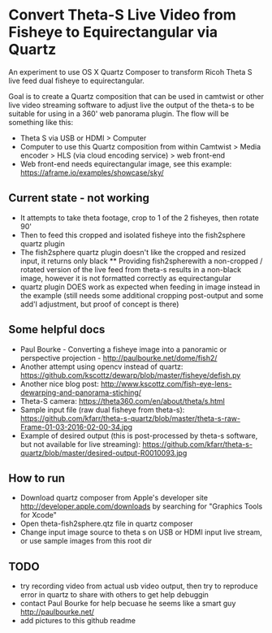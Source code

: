 # Convert Theta-S Live Video from Fisheye to Equirectangular via Quartz
An experiment to use OS X Quartz Composer to transform Ricoh Theta S live feed dual fisheye to equirectangular.

Goal is to create a Quartz composition that can be used in camtwist or other live video streaming software to adjust live the output of the theta-s to be suitable for using in a 360' web panorama plugin. The flow will be something like this:
* Theta S via USB or HDMI > Computer
* Computer to use this Quartz composition from within Camtwist > Media encoder > HLS (via cloud encoding service) > web front-end
* Web front-end needs equirectangular image, see this example: https://aframe.io/examples/showcase/sky/

## Current state - not working
* It attempts to take theta footage, crop to 1 of the 2 fisheyes, then rotate 90'
* Then to feed this cropped and isolated fisheye into the fish2sphere quartz plugin
* The fish2sphere quartz plugin doesn't like the cropped and resized input, it returns only black
** Providing fish2spherewith a non-cropped / rotated version of the live feed from theta-s results in a non-black image, however it is not formatted correctly as equirectangular
* quartz plugin DOES work as expected when feeding in image instead in the example (still needs some additional cropping post-output and some add'l adjustment, but proof of concept is there)

## Some helpful docs
* Paul Bourke - Converting a fisheye image into a panoramic or perspective projection - http://paulbourke.net/dome/fish2/
* Another attempt using opencv instead of quartz: https://github.com/kscottz/dewarp/blob/master/fisheye/defish.py
* Another nice blog post: http://www.kscottz.com/fish-eye-lens-dewarping-and-panorama-stiching/
* Theta-S camera: https://theta360.com/en/about/theta/s.html
* Sample input file (raw dual fisheye from theta-s): https://github.com/kfarr/theta-s-quartz/blob/master/theta-s-raw-Frame-01-03-2016-02-00-34.jpg
* Example of desired output (this is post-processed by theta-s software, but not available for live streaming): https://github.com/kfarr/theta-s-quartz/blob/master/desired-output-R0010093.jpg

## How to run
* Download quartz composer from Apple's developer site http://developer.apple.com/downloads by searching for "Graphics Tools for Xcode"
* Open theta-fish2sphere.qtz file in quartz composer
* Change input image source to theta s on USB or HDMI input live stream, or use sample images from this root dir

## TODO
* try recording video from actual usb video output, then try to reproduce error in quartz to share with others to get help debuggin
* contact Paul Bourke for help becuase he seems like a smart guy http://paulbourke.net/
* add pictures to this github readme
